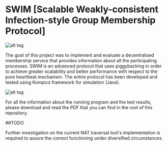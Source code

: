 # SWIM [Scalable Weakly-consistent Infection-style Group Membership Protocol]

![alt tag](http://s22.postimg.org/qj413v61p/Schermata_2015_07_06_alle_22_14_03.png)

The goal of this project was to implement and evaluate a decentralised membership service that provides information about all the participating processes. SWIM is an advanced protocol that uses piggybacking in order to achieve greater scalability and better performance with respect to the pure heartbeat mechanism. The entire protocol has been developed and tested using Kompics framework for simulation (Java).

![alt tag](http://s9.postimg.org/bui2e3k7z/Screen_Shot_2015_07_16_at_10_44_31.png)

For all the information about the running program and the test results, please download and read the PDF that you can find in the root of this repository. 

##TODO

Further investigation on the current NAT traversal tool's implementation is required to assure the correct functioning under diversified circumstances.
